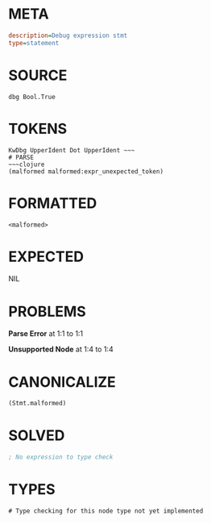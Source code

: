 # META
~~~ini
description=Debug expression stmt
type=statement
~~~
# SOURCE
~~~roc
dbg Bool.True
~~~
# TOKENS
~~~text
KwDbg UpperIdent Dot UpperIdent ~~~
# PARSE
~~~clojure
(malformed malformed:expr_unexpected_token)
~~~
# FORMATTED
~~~roc
<malformed>
~~~
# EXPECTED
NIL
# PROBLEMS
**Parse Error**
at 1:1 to 1:1

**Unsupported Node**
at 1:4 to 1:4

# CANONICALIZE
~~~clojure
(Stmt.malformed)
~~~
# SOLVED
~~~clojure
; No expression to type check
~~~
# TYPES
~~~roc
# Type checking for this node type not yet implemented
~~~
